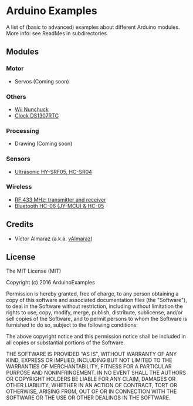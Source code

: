 # Arduino Examples

A list of (basic to advanced) examples about different Arduino modules.
More info: see ReadMes in subdirectories.

## Modules

### Motor
- Servos (Coming soon)

### Others
- [Wii Nunchuck](Other/WiiNunchuck)
- [Clock DS1307RTC](Other/DS1307RTC)

### Processing
- Drawing (Coming soon)

### Sensors
- [Ultrasonic HY-SRF05, HC-SR04](Sensor/Ultrasonic)

### Wireless
- [RF 433 MHz: transmitter and receiver](Wireless/RF433)
- [Bluetooth HC-06 (JY-MCU) & HC-05](Wireless/Bluetooth)

## Credits

- Víctor Almaraz (a.k.a. [vAlmaraz](http://www.valmaraz.com))

## License

The MIT License (MIT)

Copyright (c) 2016 ArduinoExamples

Permission is hereby granted, free of charge, to any person obtaining a copy
of this software and associated documentation files (the "Software"), to deal
in the Software without restriction, including without limitation the rights
to use, copy, modify, merge, publish, distribute, sublicense, and/or sell
copies of the Software, and to permit persons to whom the Software is
furnished to do so, subject to the following conditions:

The above copyright notice and this permission notice shall be included in all
copies or substantial portions of the Software.

THE SOFTWARE IS PROVIDED "AS IS", WITHOUT WARRANTY OF ANY KIND, EXPRESS OR
IMPLIED, INCLUDING BUT NOT LIMITED TO THE WARRANTIES OF MERCHANTABILITY,
FITNESS FOR A PARTICULAR PURPOSE AND NONINFRINGEMENT. IN NO EVENT SHALL THE
AUTHORS OR COPYRIGHT HOLDERS BE LIABLE FOR ANY CLAIM, DAMAGES OR OTHER
LIABILITY, WHETHER IN AN ACTION OF CONTRACT, TORT OR OTHERWISE, ARISING FROM,
OUT OF OR IN CONNECTION WITH THE SOFTWARE OR THE USE OR OTHER DEALINGS IN THE
SOFTWARE.
